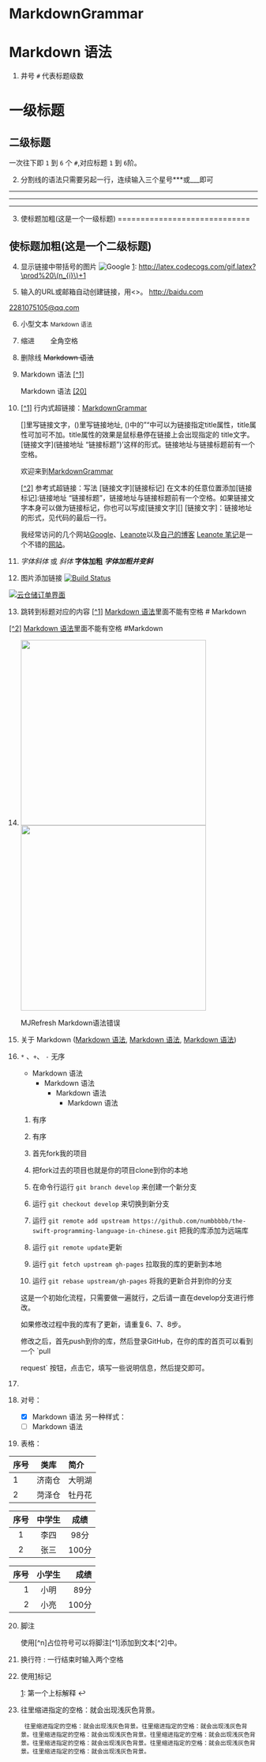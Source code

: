 # MarkdownGrammar

Markdown 语法
==============

1. 井号 `#` 代表标题级数
# 一级标题
## 二级标题
一次往下即 `1` 到 `6` 个 `#`,对应标题 `1` 到 `6`阶。

2. 分割线的语法只需要另起一行，连续输入三个星号***或___即可
_____________

--------------

***

3. 使标题加粗(这是一个一级标题)
=============================

使标题加粗(这是一个二级标题)
---------------------------

4. 显示链接中带括号的图片
![][1]
[1]: http://latex.codecogs.com/gif.latex?\prod%20\(n_{i}\)+1

5. 输入的URL或邮箱自动创建链接，用<>。
<http://baidu.com>

<2281075105@qq.com>

6. 小型文本
<small>Markdown 语法</small>

7. 缩进
&emsp;&emsp;全角空格

8. 删除线 
~~Markdown 语法~~

9. Markdown 语法 [[^1]]()

   Markdown 语法 [[20]]()

10. [[^1]]() 行内式超链接：[MarkdownGrammar](https://github.com/lb2281075105/MarkdownGrammar.git)

    []里写链接文字，()里写链接地址, ()中的”“中可以为链接指定title属性，title属性可加可不加。title属性的效果是鼠标悬停在链接上会出现指定的 title文字。[链接文字](链接地址 “链接标题”)’这样的形式。链接地址与链接标题前有一个空格。

    欢迎来到[MarkdownGrammar](https://github.com/lb2281075105/MarkdownGrammar.git "MarkdownGrammar")

    [[^2]]() 参考式超链接：写法 [链接文字][链接标记] 在文本的任意位置添加[链接标记]:链接地址 “链接标题”，链接地址与链接标题前有一个空格。如果链接文字本身可以做为链接标记，你也可以写成[链接文字][] 
        [链接文字]：链接地址的形式，见代码的最后一行。

    我经常访问的几个网站[Google][1]、[Leanote][2]以及[自己的博客][3]
        [Leanote 笔记][2]是一个不错的[网站][]。

[1]:http://www.google.com "Google"
[2]:http://www.leanote.com "Leanote"
[3]:http://http://blog.leanote.com/freewalk "梵居闹市"
[网站]:http://baidu.com "百度"

11. *字体斜体* 或 _斜体_
    **字体加粗**
    ***字体加粗并变斜***

12. 图片添加链接
[![Build Status](https://travis-ci.org/iphone5solo/PYSearch.svg?branch=master)](https://travis-ci.org/iphone5solo/PYSearch)

[![云仓储订单界面](云仓储订单号.jpg)](https://github.com/lb2281075105/MarkdownGrammar.git)


13. 跳转到标题对应的内容
   [[^1]]() [Markdown 语法](#Markdown)里面不能有空格
             <a name="Markdown"></a>
            # Markdown

   [[^2]]() [Markdown 语法](#Markdown)里面不能有空格
            #<a id="Markdown"></a>Markdown

14. <img src="云仓储订单号3.jpg" width="375"><img src="云仓储订单号3.jpg" width="375">

    MJRefresh Markdown语法错误

15. 关于 Markdown ([Markdown 语法], [Markdown 语法], [Markdown 语法])

16. `*` 、`+`、 `-` 无序
    + Markdown 语法
      + Markdown 语法
        - Markdown 语法
          * Markdown 语法
    1. 有序
    2. 有序
    
    1. 首先fork我的项目
    2. 把fork过去的项目也就是你的项目clone到你的本地
    3. 在命令行运行 `git branch develop` 来创建一个新分支
    4. 运行 `git checkout develop` 来切换到新分支
    5. 运行 `git remote add upstream https://github.com/numbbbbb/the-swift-programming-language-in-chinese.git` 把我的库添加为远端库
    6. 运行 `git remote update`更新
    7. 运行 `git fetch upstream gh-pages` 拉取我的库的更新到本地
    8. 运行 `git rebase upstream/gh-pages` 将我的更新合并到你的分支

    这是一个初始化流程，只需要做一遍就行，之后请一直在develop分支进行修改。

    如果修改过程中我的库有了更新，请重复6、7、8步。

    修改之后，首先push到你的库，然后登录GitHub，在你的库的首页可以看到一个 `pull 

    request` 按钮，点击它，填写一些说明信息，然后提交即可。

17. [Markdown 语法]:https://github.com/lb2281075105/MarkdownGrammar.git

18. 对号：
    - [x] Markdown 语法
    另一种样式：
    - [ ] Markdown 语法

19. 表格：

序号        |       类库     |     简介     |
:--------- |:-------------:|:-------------|
1          | 济南仓         |     大明湖    | 
2          | 菏泽仓         |     牡丹花    |


序号        |       中学生   |     成绩     |
:---------:|:-------------:|:-----------:|
1          | 李四           |     98分    | 
2          | 张三           |     100分   |


序号        |       小学生   |     成绩    |
----------:|:-------------:|------------:|
1          | 小明           |     89分    | 
2          | 小亮           |     100分   |

20. 脚注

    使用[^n]占位符号可以将脚注[^1]添加到文本[^2]中。

21. 换行符 : 一行结束时输入两个空格
   
22. 使用[1]标记

    [1]: 第一个上标解释 ↩

23. 往里缩进指定的空格：就会出现浅灰色背景。

         往里缩进指定的空格：就会出现浅灰色背景。往里缩进指定的空格：就会出现浅灰色背景。往里缩进指定的空格：就会出现浅灰色背景。往里缩进指定的空格：就会出现浅灰色背景。往里缩进指定的空格：就会出现浅灰色背景。往里缩进指定的空格：就会出现浅灰色背景。往里缩进指定的空格：就会出现浅灰色背景。




